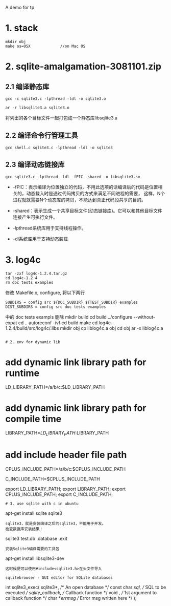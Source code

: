 A demo for tp
# 1. stack
```
mkdir obj
make os=OSX             //on Mac OS
```

# 2. sqlite-amalgamation-3081101.zip

## 2.1 编译静态库

```
gcc -c sqlite3.c -lpthread -ldl -o sqlite3.o

ar -r libsqlite3.a sqlite3.o
```
将列出的各个目标文件一起打包成一个静态库libsqlite3.a

## 2.2  编译命令行管理工具
```
gcc shell.c sqlite3.c -lpthread -ldl -o sqlite3
```

## 2.3 编译动态链接库

```
gcc sqlite3.c -lpthread -ldl -fPIC -shared -o libsqlite3.so
```


- -fPIC：表示编译为位置独立的代码，不用此选项的话编译后的代码是位置相关的，动态载入时是通过代码拷贝的方式来满足不同进程的需要， 这样，N个进程就就需要N个动态库的拷贝，不能达到真正代码段共享的目的。

- -shared：表示生成一个共享目标文件(动态链接库)。它可以和其他目标文件连接产生可执行文件。

- -lpthread系统库用于支持线程操作。

- -dl系统库用于支持动态装载


# 3. log4c

```
tar -zxf log4c-1.2.4.tar.gz
cd log4c-1.2.4
rm doc tests examples
```
修改 Makefile.x, configure, 将以下两行
```
SUBDIRS = config src ${DOC_SUBDIR} ${TEST_SUBDIR} examples
DIST_SUBDIRS = config src doc tests examples
```
中的 doc tests exampls 删除
mkdir build
cd build
../configure --without-expat
cd ..
autoreconf -ivf 
cd build
make
cd log4c-1.2.4/build/src/log4c/.libs
mkdir obj
cp liblog4c.a obj
cd obj
ar -x liblog4c.a
```

# 2. env for dynamic lib  

```
# add dynamic link library path for runtime
LD_LIBRARY_PATH=/a/b/c:$LD_LIBRARY_PATH

# add dynamic link library path for compile time
LIBRARY_PATH=$LD_LIBRARY_PATH:$LIBRARY_PATH

# add include header file path 
CPLUS_INCLUDE_PATH=/a/b/c:$CPLUS_INCLUDE_PATH

C_INCLUDE_PATH=$CPLUS_INCLUDE_PATH

export LD_LIBRARY_PATH;
export LIBRARY_PATH;
export CPLUS_INCLUDE_PATH;
export C_INCLUDE_PATH;
```
# 3. use sqlite with c in ubuntu

```
apt-get install sqlite sqlite3
```
sqlite3，就是安装编译之后的sqlite3，不能用于开发。  
检查数据库安装结果：  
```
sqlite3 test.db
.database
.exit
```
安装Sqlite3编译需要的工具包  
```
apt-get install libsqlite3-dev
```
这时候便可以使用#include<sqlite3.h>在头文件导入  

sqlitebrowser - GUI editor for SQLite databases

```
int sqlite3_exec(
  sqlite3*,                     /* An open database */
  const char *sql,              /* SQL to be executed */
  sqlite_callback,              /* Callback function */
  void *,                       /* 1st argument to callback function */
  char **errmsg                 /* Error msg written here */
);
```
